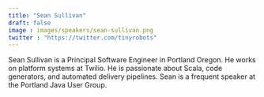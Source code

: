 ```yaml
---
title: "Sean Sullivan"
draft: false
image : images/speakers/sean-sullivan.png
twitter : "https://twitter.com/tinyrobots"
---
```


Sean Sullivan is a Principal Software Engineer in Portland Oregon. He works on platform systems at Twilio. He is passionate about Scala, code generators, and automated delivery pipelines. Sean is a frequent speaker at the Portland Java User Group.

